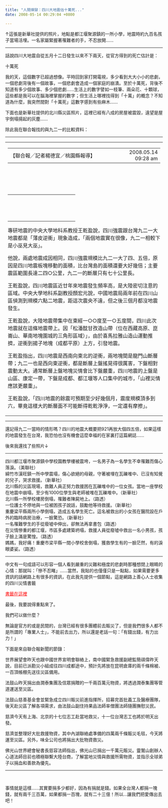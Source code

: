 ```yaml
---
title: "人間煉獄：四川大地震估十萬死..."
date: 2008-05-14 00:29:04 +0800

---
```

<div style="TEXT-ALIGN: left"><div id="media_file" align="center"></div><div style="TEXT-ALIGN: left">↑這張是新華社提供的照片，地點是都江堰聚源鎮的一所小學，地震時約九百名孩子當場活埋。一名家屬緊握著罹難者的手，不忍放開......





---

</div>

話說四川大地震自從五月十二日發生以來不下兩天，從官方得到的死亡估計是：



十萬死



我的天，這個數字已超過想像。平時回到家打開電視，多少看到大大小小的悲劇，一個悲劇背後有一個故事，一個悲劇會造成一個家庭的崩潰。至於十萬死，背後不知道有多少個故事、多少個悲劇......生活上的數字譬如一枝筆、兩朵花、十顆球，這些都是我可以在腦海裡掌握的數字；但生活上哪裡找得到「十萬」的概念？不知道為什麼，我突然間對「十萬死」這數字感到有些麻木......



下面也是新華社提供的北川縣災區照片，這裡已經有八成的房屋被震毀，遠望是屋宇倒塌揚起的灰塵......







除此我在聯合報找的與九二一的比較資料：





---



<table cellspacing="3" cellpadding="0" width="100%" border="0"><tbody><tr><td><table cellspacing="0" cellpadding="0" width="100%" border="0"><tbody><tr><td class="story_author" width="75%"><div id="story_author">【聯合報╱記者楊德宜／桃園縣報導】</div></td><td class="story_author" width="25%"><div id="story_update" align="right">2008.05.14 09:28 am</div></td></tr></tbody></table></td></tr><tr><td class="story_author"> </td></tr><tr><td valign="top"><div class="story" id="story">

 

<div><table class="border" cellspacing="0" cellpadding="6" width="214" align="center" border="0"><tbody><tr><td width="200"><div id="media_file" align="center"></div></td></tr><tr><td class="photo_explanation"> 

 </td></tr></tbody></table></div>

專研地震的中央大學地科系教授王乾盈說，四川強震跟台灣九二一大地震都是「薄皮逆衝」現象造成，「兩個地震實在很像，九二一相較下是小巫見大巫」。



他說，兩處地震成因相同，四川強震規模比九二一大了四、五倍，原因是四川地震板塊移動的面積，比台灣島的面積還要大好幾倍；主要震區範圍長達二四○公里，九二一的斷層只有七十公里長。



王乾盈說，四川地震區近廿年來地震發生頻率高，是大陸密切注意的區域。中央大學地科系副教授顏宏元說，中國地震局兩年前在四川山區偵測到規模六點二地震，距這次震央不遠，但之後三個月都沒地震發生。



王乾盈說，大陸地震帶集中在東經一○○度至一○五度間，四川此次地震就在這條地震帶上。因「松潘酖甘孜造山帶（位在西藏高原、崑崙山、華南地塊圍城的三角形區域）」，由於喜馬拉雅山造山運動推擠，逆衝到揚子地塊（成都平原）上方，引發地震。



王乾盈指出，四川地震是西南向東北的逆衝，兩地塊間是龍門山斷層帶；九二一也是西向東逆衝，都是斷層上盤搖晃得很厲害，下盤相對震動太大。通常斷層上盤地塊災情會比下盤嚴重，四川地震的上盤是山區、康定一帶，下盤是成都、都江堰等人口集中的城市，「山裡災情應該更嚴重」。



王乾盈說，「四川地震的餘震可預期至少好幾個月，震度規模頂多到六，畢竟這樣大的斷層面不可能斷得乾乾淨淨，一定還有摩擦」。 

</div></td></tr></tbody></table>



---



還記得九二一當時的情形嗎？四川的地震大概要把921再放大個四五倍，如果這樣的地震發生在台灣，我恐怕也沒有機會這麼幸福的在家裏打這篇網誌......



後來我還找了些照片↓





---



<div id="media_file" align="center"></div>四川都江堰市聚源鎮中學校園教學樓被震垮，一名男子為一名學生不幸罹難而傷心落淚。（美聯社）



<div id="media_file" style="TEXT-ALIGN: left"></div>綿竹市漢旺鎮一所中學震塌，傷心欲絕的母親，守著被埋在瓦礫堆中、已沒有知覺的兒子，哭求救援。（新華社）



<div id="media_file" style="TEXT-ALIGN: left"></div>北川縣的災區現場，救難人員正努力救援困在瓦礫堆中的一位女孩。當地一座學校在地震中崩塌，至少有1000位學生與老師被堆在瓦礫堆中。（新華社）



<div id="media_file" style="TEXT-ALIGN: left"></div>北川縣一所學校樓房倒塌，罹難者陳屍地上。（路透）



<div id="media_file" style="TEXT-ALIGN: left"></div>一位護士不停地與一位被困孩子說話，鼓勵他等待救援。（新華社）

<div style="TEXT-ALIGN: left">

</div><div id="media_file" style="TEXT-ALIGN: left"></div>重慶梁平縣兩所小學倒塌，造成五名學生死亡。這名被救出的小女孩在醫院設在戶外的臨時病房治療，一臉驚恐。（新華社）



<div id="media_file" align="center"></div>一名罹難學生的手從廢墟中伸出，卻無法再拿書包（路透）



<div id="media_file" style="TEXT-ALIGN: left"></div>在災情慘重的都江堰，市區多處建築坍塌，救援人員從廢墟中救出一名小男孩，孩子臉上滿是驚惶。（路透）



<div id="media_file" style="TEXT-ALIGN: left"></div>媽媽，我好痛！重慶市梁平縣一間小學校舍倒塌，獲救學生有的一臉茫然，有的淚眼婆娑。（路透）





---



中文有一句成語可以形容一個人看到嚴重的災難和極度的悲劇時那種想閉上眼睛的心情：那就叫：「慘不忍睹」......當然，我貼的也僅僅只是一點點，如果需要更多資訊的話網路上有很多的資訊，在此我先提供一個節點，這是網路上善心人士收集的四川災情書籤



<a style="COLOR: rgb(255,0,0)" href="http://bookmark.udn.com/tag.jsp?days=all&tag=%E5%9B%9B%E5%B7%9D%E5%A4%A7%E5%9C%B0%E9%9C%87">書籤在這裡</a>



最後，我要說得重點來了。



我們可以做什麼？



無論是官方的或是民間的，台灣已經有很多團體前去賑災了，但是我們很多人都不是所謂的「專業人士」，不能前去出力，所以還是老話一句：「有錢出錢，有力出力！」

<div id="media_file" align="center"><div style="TEXT-ALIGN: left">

</div><div style="TEXT-ALIGN: left">



下面是來自聯合報新聞的節錄：



世界展望會昨天也跟中國世界宣明會聯絡上，南中國緊急救援副總監簡祺偉昨天說，目前已派勘災小組成往四川成都途中，預計先將放在昆明倉庫的兩千條棉被、一百頂帳棚先送往災區備用。



法鼓山昨天捐出由潤泰集團及信眾捐贈的一千兩百萬元物資，將透過潤泰集團等管道運送至災區。



法鼓山慈善基金會並緊急成立四川賑災前進指揮所，招募完首批義工及醫療團隊，後天赴災區了解各項需求，由法鼓山副住持果品法師率僧團法師隨團撫慰災民。



慈濟今天有上海、北京的十七位志工赴當地救災，十一位台灣志工也將於明天出發。



慈濟並整理好大批救援物資，其中內湖聯絡處準備的四萬兩千條賑災毛毯，今天將運至災區。另外，味全公司也將捐出大批物資救災。



佛光山世界總會秘書長慈容法師指出，佛光山已捐出一千萬元賑災。靈鷲山創辦人心道法師目前也積極聯繫大陸台商，了解當地災情與救援所需物資，並指示全球弟子以捐血和善款為優先。



---

</div></div> 

事情就是這樣......其實要捐多少都好，因為有捐就是錢。如果全台灣人都捐一塊錢，就有兩千三百萬，如果都捐一百塊，就有二十三億！所以...讓我們把愛傳出去吧！























</div>
